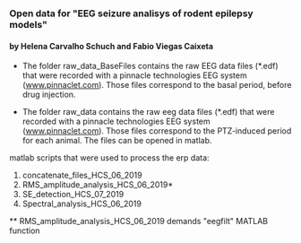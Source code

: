 ### Open data for "EEG seizure analisys of rodent epilepsy models" 
#### by Helena Carvalho Schuch and Fabio Viegas Caixeta

- The folder raw_data_BaseFiles contains the raw EEG data files (*.edf) that were recorded with a pinnacle technologies EEG system (www.pinnaclet.com). Those files correspond to the basal period, before drug injection.

- The folder raw_data contains the raw eeg data files (*.edf) that were recorded with a pinnacle technologies EEG system (www.pinnaclet.com). Those files correspond to the PTZ-induced period for each animal. The files can be opened in matlab.

matlab scripts that were used to process the erp data:
1. concatenate_files_HCS_06_2019
2. RMS_amplitude_analysis_HCS_06_2019*
3. SE_detection_HCS_07_2019
4. Spectral_analysis_HCS_06_2019

** RMS_amplitude_analysis_HCS_06_2019 demands "eegfilt" MATLAB function
